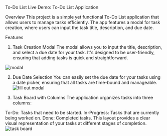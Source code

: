 To-Do List
Live Demo: To-Do List Application

Overview
This project is a simple yet functional To-Do List application that allows users to manage tasks efficiently. The app features a modal for task creation, where users can input the task title, description, and due date.

Features
1. Task Creation Modal
The modal allows you to input the title, description, and select a due date for your task. It's designed to be user-friendly, ensuring that adding tasks is quick and straightforward.

![modal](https://github.com/user-attachments/assets/4823f42d-cade-4783-9375-f658f24c0d7d)

2. Due Date Selection
You can easily set the due date for your tasks using a date picker, ensuring that all tasks are time-bound and manageable.
![fill out modal](https://github.com/user-attachments/assets/af8bbc62-d2bb-4b5d-9e1c-1e8a9dd3bb8c)


3. Task Board with Columns
The application organizes tasks into three columns:

To-Do: Tasks that need to be started.
In-Progress: Tasks that are currently being worked on.
Done: Completed tasks.
This layout provides a clear visual representation of your tasks at different stages of completion.
![task board](https://github.com/user-attachments/assets/4872fa76-2873-4ba6-86ff-1dc03ff3d460)




